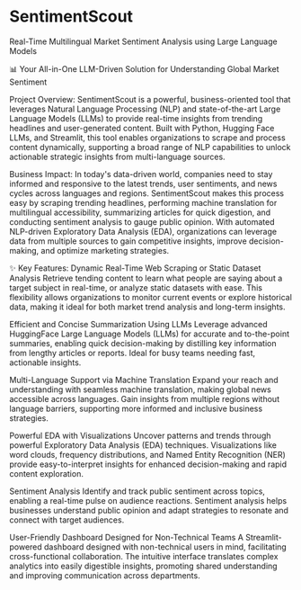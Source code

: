 # SentimentScout
Real-Time Multilingual Market Sentiment Analysis using Large Language Models

📊 Your All-in-One LLM-Driven Solution for Understanding Global Market Sentiment 

Project Overview:
SentimentScout is a powerful, business-oriented tool that leverages Natural Language Processing (NLP) and state-of-the-art Large Language Models (LLMs) to provide real-time insights from trending headlines and user-generated content. Built with Python, Hugging Face LLMs, and Streamlit, this tool enables organizations to scrape and process content dynamically, supporting a broad range of NLP capabilities to unlock actionable strategic insights from multi-language sources.

Business Impact:
In today's data-driven world, companies need to stay informed and responsive to the latest trends, user sentiments, and news cycles across languages and regions. SentimentScout makes this process easy by scraping trending headlines, performing machine translation for multilingual accessibility, summarizing articles for quick digestion, and conducting sentiment analysis to gauge public opinion. With automated NLP-driven Exploratory Data Analysis (EDA), organizations can leverage data from multiple sources to gain competitive insights, improve decision-making, and optimize marketing strategies. 

✨ Key Features:
Dynamic Real-Time Web Scraping or Static Dataset Analysis
Retrieve tending content to learn what people are saying about a target subject in real-time, or analyze static datasets with ease. This flexibility allows organizations to monitor current events or explore historical data, making it ideal for both market trend analysis and long-term insights.

Efficient and Concise Summarization Using LLMs
Leverage advanced HuggingFace Large Language Models (LLMs) for accurate and to-the-point summaries, enabling quick decision-making by distilling key information from lengthy articles or reports. Ideal for busy teams needing fast, actionable insights.

Multi-Language Support via Machine Translation
Expand your reach and understanding with seamless machine translation, making global news accessible across languages. Gain insights from multiple regions without language barriers, supporting more informed and inclusive business strategies.

Powerful EDA with Visualizations
Uncover patterns and trends through powerful Exploratory Data Analysis (EDA) techniques. Visualizations like word clouds, frequency distributions, and Named Entity Recognition (NER) provide easy-to-interpret insights for enhanced decision-making and rapid content exploration.

Sentiment Analysis
Identify and track public sentiment across topics, enabling a real-time pulse on audience reactions. Sentiment analysis helps businesses understand public opinion and adapt strategies to resonate and connect with target audiences.

User-Friendly Dashboard Designed for Non-Technical Teams
A Streamlit-powered dashboard designed with non-technical users in mind, facilitating cross-functional collaboration. The intuitive interface translates complex analytics into easily digestible insights, promoting shared understanding and improving communication across departments.
